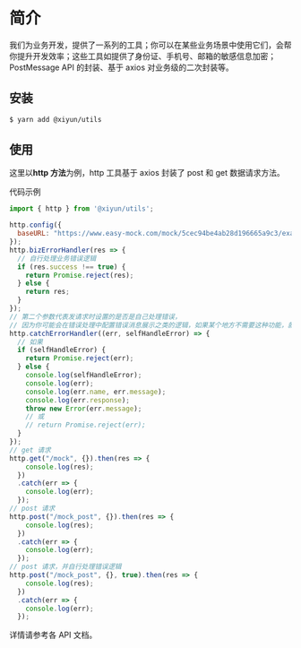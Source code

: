 # 简介
我们为业务开发，提供了一系列的工具；你可以在某些业务场景中使用它们，会帮你提升开发效率；这些工具如提供了身份证、手机号、邮箱的敏感信息加密；PostMessage API 的封装、基于 axios 对业务级的二次封装等。

## 安装

```bash
$ yarn add @xiyun/utils
```

## 使用
这里以**http 方法**为例，http 工具基于 axios 封装了 post 和 get 数据请求方法。

代码示例
```js
import { http } from '@xiyun/utils';

http.config({
  baseURL: "https://www.easy-mock.com/mock/5cec94be4ab28d196665a9c3/example"
});
http.bizErrorHandler(res => {
  // 自行处理业务错误逻辑
  if (res.success !== true) {
    return Promise.reject(res);
  } else {
    return res;
  }
});
// 第二个参数代表发请求时设置的是否是自己处理错误，
// 因为你可能会在错误处理中配置错误消息展示之类的逻辑，如果某个地方不需要这种功能，就可以交由该请求自行处理
http.catchErrorHandler((err, selfHandleError) => {
  // 如果
  if (selfHandleError) {
    return Promise.reject(err);
  } else {
    console.log(selfHandleError);
    console.log(err);
    console.log(err.name, err.message);
    console.log(err.response);
    throw new Error(err.message);
    // 或
    // return Promise.reject(err);
  }
});
// get 请求
http.get("/mock", {}).then(res => {
    console.log(res);
  })
  .catch(err => {
    console.log(err);
  });
// post 请求
http.post("/mock_post", {}).then(res => {
    console.log(res);
  })
  .catch(err => {
    console.log(err);
  });
// post 请求，并自行处理错误逻辑
http.post("/mock_post", {}, true).then(res => {
    console.log(res);
  })
  .catch(err => {
    console.log(err);
  });
```

详情请参考各 API 文档。
